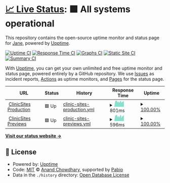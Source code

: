 # [📈 Live Status](https://janeapp.github.io/clinic-sites-uptime): <!--live status--> **🟩 All systems operational**

This repository contains the open-source uptime monitor and status page for [Jane](www.janeapp.com), powered by [Upptime](https://github.com/upptime/upptime).

[![Uptime CI](https://github.com/janeapp/clinic-sites-uptime/workflows/Uptime%20CI/badge.svg)](https://github.com/janeapp/clinic-sites-uptime/actions?query=workflow%3A%22Uptime+CI%22)
[![Response Time CI](https://github.com/janeapp/clinic-sites-uptime/workflows/Response%20Time%20CI/badge.svg)](https://github.com/janeapp/clinic-sites-uptime/actions?query=workflow%3A%22Response+Time+CI%22)
[![Graphs CI](https://github.com/janeapp/clinic-sites-uptime/workflows/Graphs%20CI/badge.svg)](https://github.com/janeapp/clinic-sites-uptime/actions?query=workflow%3A%22Graphs+CI%22)
[![Static Site CI](https://github.com/janeapp/clinic-sites-uptime/workflows/Static%20Site%20CI/badge.svg)](https://github.com/janeapp/clinic-sites-uptime/actions?query=workflow%3A%22Static+Site+CI%22)
[![Summary CI](https://github.com/janeapp/clinic-sites-uptime/workflows/Summary%20CI/badge.svg)](https://github.com/janeapp/clinic-sites-uptime/actions?query=workflow%3A%22Summary+CI%22)

With [Upptime](https://upptime.js.org), you can get your own unlimited and free uptime monitor and status page, powered entirely by a GitHub repository. We use [Issues](https://github.com/janeapp/clinic-sites-uptime/issues) as incident reports, [Actions](https://github.com/janeapp/clinic-sites-uptime/actions) as uptime monitors, and [Pages](https://janeapp.github.io/clinic-sites-uptime) for the status page.

<!--start: status pages-->
<!-- This summary is generated by Upptime (https://github.com/upptime/upptime) -->
<!-- Do not edit this manually, your changes will be overwritten -->
<!-- prettier-ignore -->
| URL | Status | History | Response Time | Uptime |
| --- | ------ | ------- | ------------- | ------ |
| <img alt="" src="https://icons.duckduckgo.com/ip3/clinicsites.co.ico" height="13"> [ClinicSites Production](https://clinicsites.co) | 🟩 Up | [clinic-sites-production.yml](https://github.com/janeapp/clinic-sites-uptime/commits/HEAD/history/clinic-sites-production.yml) | <details><summary><img alt="Response time graph" src="./graphs/clinic-sites-production/response-time-week.png" height="20"> 801ms</summary><br><a href="https://janeapp.github.io/clinic-sites-uptime/history/clinic-sites-production"><img alt="Response time 801" src="https://img.shields.io/endpoint?url=https%3A%2F%2Fraw.githubusercontent.com%2Fjaneapp%2Fclinic-sites-uptime%2FHEAD%2Fapi%2Fclinic-sites-production%2Fresponse-time.json"></a><br><a href="https://janeapp.github.io/clinic-sites-uptime/history/clinic-sites-production"><img alt="24-hour response time 801" src="https://img.shields.io/endpoint?url=https%3A%2F%2Fraw.githubusercontent.com%2Fjaneapp%2Fclinic-sites-uptime%2FHEAD%2Fapi%2Fclinic-sites-production%2Fresponse-time-day.json"></a><br><a href="https://janeapp.github.io/clinic-sites-uptime/history/clinic-sites-production"><img alt="7-day response time 801" src="https://img.shields.io/endpoint?url=https%3A%2F%2Fraw.githubusercontent.com%2Fjaneapp%2Fclinic-sites-uptime%2FHEAD%2Fapi%2Fclinic-sites-production%2Fresponse-time-week.json"></a><br><a href="https://janeapp.github.io/clinic-sites-uptime/history/clinic-sites-production"><img alt="30-day response time 801" src="https://img.shields.io/endpoint?url=https%3A%2F%2Fraw.githubusercontent.com%2Fjaneapp%2Fclinic-sites-uptime%2FHEAD%2Fapi%2Fclinic-sites-production%2Fresponse-time-month.json"></a><br><a href="https://janeapp.github.io/clinic-sites-uptime/history/clinic-sites-production"><img alt="1-year response time 801" src="https://img.shields.io/endpoint?url=https%3A%2F%2Fraw.githubusercontent.com%2Fjaneapp%2Fclinic-sites-uptime%2FHEAD%2Fapi%2Fclinic-sites-production%2Fresponse-time-year.json"></a></details> | <details><summary><a href="https://janeapp.github.io/clinic-sites-uptime/history/clinic-sites-production">100.00%</a></summary><a href="https://janeapp.github.io/clinic-sites-uptime/history/clinic-sites-production"><img alt="All-time uptime 100.00%" src="https://img.shields.io/endpoint?url=https%3A%2F%2Fraw.githubusercontent.com%2Fjaneapp%2Fclinic-sites-uptime%2FHEAD%2Fapi%2Fclinic-sites-production%2Fuptime.json"></a><br><a href="https://janeapp.github.io/clinic-sites-uptime/history/clinic-sites-production"><img alt="24-hour uptime 100.00%" src="https://img.shields.io/endpoint?url=https%3A%2F%2Fraw.githubusercontent.com%2Fjaneapp%2Fclinic-sites-uptime%2FHEAD%2Fapi%2Fclinic-sites-production%2Fuptime-day.json"></a><br><a href="https://janeapp.github.io/clinic-sites-uptime/history/clinic-sites-production"><img alt="7-day uptime 100.00%" src="https://img.shields.io/endpoint?url=https%3A%2F%2Fraw.githubusercontent.com%2Fjaneapp%2Fclinic-sites-uptime%2FHEAD%2Fapi%2Fclinic-sites-production%2Fuptime-week.json"></a><br><a href="https://janeapp.github.io/clinic-sites-uptime/history/clinic-sites-production"><img alt="30-day uptime 100.00%" src="https://img.shields.io/endpoint?url=https%3A%2F%2Fraw.githubusercontent.com%2Fjaneapp%2Fclinic-sites-uptime%2FHEAD%2Fapi%2Fclinic-sites-production%2Fuptime-month.json"></a><br><a href="https://janeapp.github.io/clinic-sites-uptime/history/clinic-sites-production"><img alt="1-year uptime 100.00%" src="https://img.shields.io/endpoint?url=https%3A%2F%2Fraw.githubusercontent.com%2Fjaneapp%2Fclinic-sites-uptime%2FHEAD%2Fapi%2Fclinic-sites-production%2Fuptime-year.json"></a></details>
| <img alt="" src="https://icons.duckduckgo.com/ip3/template1.clinicsites.co.ico" height="13"> [ClinicSites Previews](https://template1.clinicsites.co) | 🟩 Up | [clinic-sites-previews.yml](https://github.com/janeapp/clinic-sites-uptime/commits/HEAD/history/clinic-sites-previews.yml) | <details><summary><img alt="Response time graph" src="./graphs/clinic-sites-previews/response-time-week.png" height="20"> 596ms</summary><br><a href="https://janeapp.github.io/clinic-sites-uptime/history/clinic-sites-previews"><img alt="Response time 596" src="https://img.shields.io/endpoint?url=https%3A%2F%2Fraw.githubusercontent.com%2Fjaneapp%2Fclinic-sites-uptime%2FHEAD%2Fapi%2Fclinic-sites-previews%2Fresponse-time.json"></a><br><a href="https://janeapp.github.io/clinic-sites-uptime/history/clinic-sites-previews"><img alt="24-hour response time 596" src="https://img.shields.io/endpoint?url=https%3A%2F%2Fraw.githubusercontent.com%2Fjaneapp%2Fclinic-sites-uptime%2FHEAD%2Fapi%2Fclinic-sites-previews%2Fresponse-time-day.json"></a><br><a href="https://janeapp.github.io/clinic-sites-uptime/history/clinic-sites-previews"><img alt="7-day response time 596" src="https://img.shields.io/endpoint?url=https%3A%2F%2Fraw.githubusercontent.com%2Fjaneapp%2Fclinic-sites-uptime%2FHEAD%2Fapi%2Fclinic-sites-previews%2Fresponse-time-week.json"></a><br><a href="https://janeapp.github.io/clinic-sites-uptime/history/clinic-sites-previews"><img alt="30-day response time 596" src="https://img.shields.io/endpoint?url=https%3A%2F%2Fraw.githubusercontent.com%2Fjaneapp%2Fclinic-sites-uptime%2FHEAD%2Fapi%2Fclinic-sites-previews%2Fresponse-time-month.json"></a><br><a href="https://janeapp.github.io/clinic-sites-uptime/history/clinic-sites-previews"><img alt="1-year response time 596" src="https://img.shields.io/endpoint?url=https%3A%2F%2Fraw.githubusercontent.com%2Fjaneapp%2Fclinic-sites-uptime%2FHEAD%2Fapi%2Fclinic-sites-previews%2Fresponse-time-year.json"></a></details> | <details><summary><a href="https://janeapp.github.io/clinic-sites-uptime/history/clinic-sites-previews">100.00%</a></summary><a href="https://janeapp.github.io/clinic-sites-uptime/history/clinic-sites-previews"><img alt="All-time uptime 100.00%" src="https://img.shields.io/endpoint?url=https%3A%2F%2Fraw.githubusercontent.com%2Fjaneapp%2Fclinic-sites-uptime%2FHEAD%2Fapi%2Fclinic-sites-previews%2Fuptime.json"></a><br><a href="https://janeapp.github.io/clinic-sites-uptime/history/clinic-sites-previews"><img alt="24-hour uptime 100.00%" src="https://img.shields.io/endpoint?url=https%3A%2F%2Fraw.githubusercontent.com%2Fjaneapp%2Fclinic-sites-uptime%2FHEAD%2Fapi%2Fclinic-sites-previews%2Fuptime-day.json"></a><br><a href="https://janeapp.github.io/clinic-sites-uptime/history/clinic-sites-previews"><img alt="7-day uptime 100.00%" src="https://img.shields.io/endpoint?url=https%3A%2F%2Fraw.githubusercontent.com%2Fjaneapp%2Fclinic-sites-uptime%2FHEAD%2Fapi%2Fclinic-sites-previews%2Fuptime-week.json"></a><br><a href="https://janeapp.github.io/clinic-sites-uptime/history/clinic-sites-previews"><img alt="30-day uptime 100.00%" src="https://img.shields.io/endpoint?url=https%3A%2F%2Fraw.githubusercontent.com%2Fjaneapp%2Fclinic-sites-uptime%2FHEAD%2Fapi%2Fclinic-sites-previews%2Fuptime-month.json"></a><br><a href="https://janeapp.github.io/clinic-sites-uptime/history/clinic-sites-previews"><img alt="1-year uptime 100.00%" src="https://img.shields.io/endpoint?url=https%3A%2F%2Fraw.githubusercontent.com%2Fjaneapp%2Fclinic-sites-uptime%2FHEAD%2Fapi%2Fclinic-sites-previews%2Fuptime-year.json"></a></details>

<!--end: status pages-->

[**Visit our status website →**](https://janeapp.github.io/clinic-sites-uptime)

## 📄 License

- Powered by: [Upptime](https://github.com/upptime/upptime)
- Code: [MIT](./LICENSE) © [Anand Chowdhary](https://anandchowdhary.com), supported by [Pabio](https://pabio.com)
- Data in the `./history` directory: [Open Database License](https://opendatacommons.org/licenses/odbl/1-0/)
